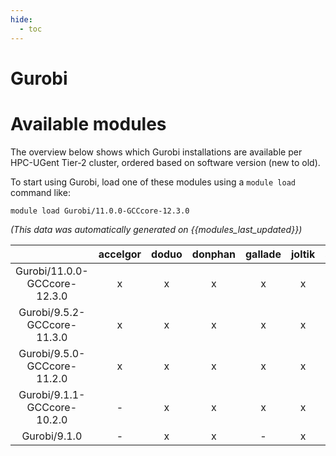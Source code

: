 ```yaml
---
hide:
  - toc
---
```


Gurobi
======

# Available modules


The overview below shows which Gurobi installations are available per HPC-UGent Tier-2 cluster, ordered based on software version (new to old).

To start using Gurobi, load one of these modules using a `module load` command like:

```shell
module load Gurobi/11.0.0-GCCcore-12.3.0
```

*(This data was automatically generated on {{modules_last_updated}})*  

| |accelgor|doduo|donphan|gallade|joltik|shinx|skitty|
| :---: | :---: | :---: | :---: | :---: | :---: | :---: | :---: |
|Gurobi/11.0.0-GCCcore-12.3.0|x|x|x|x|x|-|x|
|Gurobi/9.5.2-GCCcore-11.3.0|x|x|x|x|x|-|x|
|Gurobi/9.5.0-GCCcore-11.2.0|x|x|x|x|x|-|x|
|Gurobi/9.1.1-GCCcore-10.2.0|-|x|x|x|x|-|x|
|Gurobi/9.1.0|-|x|x|-|x|-|-|

